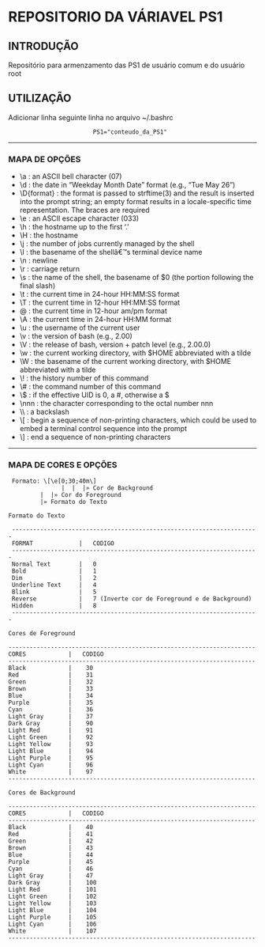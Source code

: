 # **REPOSITORIO DA VÁRIAVEL PS1**

## INTRODUÇÃO

Repositório para armenzamento das PS1 de usuário comum e do usuário root

## UTILIZAÇÃO

<p> Adicionar linha seguinte linha no arquivo ~/.bashrc</p>

							PS1="conteudo_da_PS1"

---
### MAPA DE OPÇÕES 
 -  \a : an ASCII bell character (07)
 -  \d : the date in “Weekday Month Date” format (e.g., “Tue May 26”)
 -  \D{format} : the format is passed to strftime(3) and the result is inserted into the prompt string; an empty format results in a locale-specific time representation. The braces are required
 -  \e : an ASCII escape character (033)
 -  \h : the hostname up to the first ‘.’
 -  \H : the hostname
 -  \j : the number of jobs currently managed by the shell
 -  \l : the basename of the shellâ€™s terminal device name
 -  \n : newline
 -  \r : carriage return
 -  \s : the name of the shell, the basename of $0 (the portion following the final slash)
 -  \t : the current time in 24-hour HH:MM:SS format
 -  \T : the current time in 12-hour HH:MM:SS format
 -  \@ : the current time in 12-hour am/pm format
 -  \A : the current time in 24-hour HH:MM format
 -  \u : the username of the current user
 -  \v : the version of bash (e.g., 2.00)
 -  \V : the release of bash, version + patch level (e.g., 2.00.0)
 -  \w : the current working directory, with $HOME abbreviated with a tilde
 -  \W : the basename of the current working directory, with $HOME abbreviated with a tilde
 -  \\! : the history number of this command
 -  \\# : the command number of this command
 -  \\$ : if the effective UID is 0, a #, otherwise a $
 -  \\nnn : the character corresponding to the octal number nnn
 -  \\\ : a backslash
 -  \\[ : begin a sequence of non-printing characters, which could be used to embed a terminal control sequence into the prompt
 -  \\] : end a sequence of non-printing characters

---
### MAPA DE CORES E OPÇÕES
```
 Formato: \[\e[0;30;40m\]
               |  |  |» Cor de Background
	 	 |  |» Cor do Foreground
		 |» Formato do Texto 
```

`Formato do Texto`
```
 ----------------------------------------------------------------------
 FORMAT             |   CODIGO						
 ----------------------------------------------------------------------
 Normal Text        |   0						
 Bold               |   1						
 Dim                |   2						
 Underline Text     |   4						
 Blink              |   5						
 Reverse            |   7 (Inverte cor de Foreground e de Background)	
 Hidden             |   8 						
 ----------------------------------------------------------------------
```
 
`Cores de Foreground`
```
----------------------------------------------------------------------
CORES            |   CODIGO						
----------------------------------------------------------------------
Black            |    30     
Red              |    31     
Green            |    32     
Brown            |    33     
Blue             |    34     
Purple           |    35     
Cyan             |    36     
Light Gray       |    37     
Dark Gray        |    90
Light Red        |    91
Light Green      |    92
Light Yellow     |    93
Light Blue       |    94
Light Purple     |    95
Light Cyan       |    96
White            |    97
----------------------------------------------------------------------
```

`Cores de Background`
```
----------------------------------------------------------------------
CORES            |   CODIGO						
----------------------------------------------------------------------
Black            |    40   
Red              |    41     
Green            |    42     
Brown            |    43     
Blue             |    44     
Purple           |    45     
Cyan             |    46     
Light Gray       |    47     
Dark Gray        |    100
Light Red        |    101
Light Green      |    102
Light Yellow     |    103
Light Blue       |    104
Light Purple     |    105
Light Cyan       |    106
White            |    107
----------------------------------------------------------------------
```
